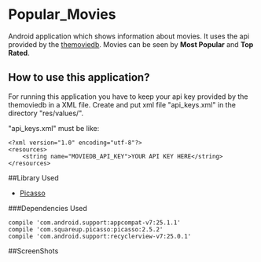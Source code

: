 # Popular_Movies
Android application which shows information about movies. It uses the api provided by the [themoviedb](https://api.themoviedb.org/). Movies can be seen by **Most Popular** and **Top Rated**.

## How to use this application?
For running this application you have to keep your api key provided by the themoviedb in a XML file.
Create and put xml file "api_keys.xml" in the directory "res/values/".

"api_keys.xml" must be like:
```
<?xml version="1.0" encoding="utf-8"?>
<resources>
    <string name="MOVIEDB_API_KEY">YOUR API KEY HERE</string>
</resources>
```

##Library Used

- [Picasso](http://square.github.io/picasso/)

###Dependencies Used

```
compile 'com.android.support:appcompat-v7:25.1.1'
compile 'com.squareup.picasso:picasso:2.5.2'
compile 'com.android.support:recyclerview-v7:25.0.1'
```

##ScreenShots
